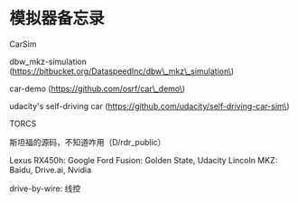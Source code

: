 # 模拟器备忘录

CarSim

dbw\_mkz-simulation \(https://bitbucket.org/DataspeedInc/dbw\_mkz\_simulation\)

car-demo \(https://github.com/osrf/car\_demo\)

udacity's self-driving car \(https://github.com/udacity/self-driving-car-sim\)

TORCS

斯坦福的源码，不知道咋用（D/rdr\_public）


Lexus RX450h: Google
Ford Fusion: Golden State, Udacity
Lincoln MKZ: Baidu, Drive.ai, Nvidia

drive-by-wire: 线控


